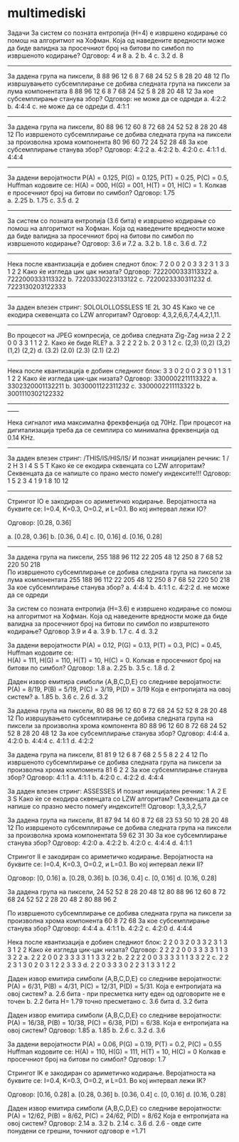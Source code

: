 # multimediski
Задачи 
За систем со позната ентропија (H=4) е извршено кодирање со помош на алгоритмот на Хофман. Која од наведените вредности може да биде валидна за просечниот број на битови по симбол по извршеното кодирање? Одговор: 4 и 8 
a. 2 
b. 4 
c. 3.2 
d. 8 
__________________________________________________________________________________ 
За дадена група на пиксели, 
8 	88 	96 	12 
6 	8 	7 	68 
24 	52 	5 	8 
28 	20 	48 	12 
По извршувањето субсемплирање се добива следната група на пиксели за лума компонентата 
8 	88 	96 	12 
6 	8 	7 	68 
24 	52 	5 	8 
28 	20 	48 	12 
За кое субсемплирање станува збор? Одговор: не може да се одреди 
a.	4:2:2 
b.	4:4:4 
c. не може да се одреди 
d. 4:1:1 
__________________________________________________________________________________ 
 
 
 
 
 
 
За дадена група на пиксели, 
80 	88 	96 	12 
60 	8 	72 	68 
24 	52 	52 	8 
28 	20 	48 	12 
По извршеното субсемплирање се добива следната група на пиксели за произволна хрома компонента 
80 	96 
60 	72 
24 	52 
28 	48 
За кое субсемплирање станува збор? Одговор: 4:2:2 
a. 4:2:2 
b.	4:2:0 
c.	4:1:1 
d.	4:4:4 
__________________________________________________________________________________ 
 
За дадени веројатности P(A) = 0.125, P(G) = 0.125, P(T) = 0.25, P(C) = 0.5, Huffman кодовите се: H(A) = 000, H(G) = 001, H(T) = 01, H(C) = 1. 
Колкав е просечниот број на битови по симбол? 
Одговор: 1.75  
a. 2.25 
b. 1.75 
c.	3.5 
d.	2 
__________________________________________________________________________________ 
 
 
За систем со позната ентропија (3.6 бита) е извршено кодирање со помош на алгоритмот на Хофман. Која од наведените вредности може да биде валидна за просечниот број на битови по симбол по извршеното кодирање? Одговор: 3.6  и 7.2 
a.	3.2 
b.	1.8 
c.	3.6 
d. 7.2 
__________________________________________________________________________________ 
 
Нека после квантизација е добиен следнот блок: 
7 	2 	0 	0 
2 	0 	3 	3 
2	3 	1 	3 
3	1 	2 	2 
Како ќе изгледа цик цак низата? Одговор: 7222000333113322 
a. 7222000333113322 
b.	72203330223133122 
c.	7220023330311232 
d.	7223130203122333 
__________________________________________________________________________________ 
 
За даден влезен стринг: 
SOLOLOLLOSSLESS 
1E 
2L 
3O 
4S 
Како че се екодира скевенцата со LZW алгоритам? 
Одговор: 4,3,2,6,6,7,4,4,2,1,11. 
__________________________________________________________________________________ 
 
Во процесот на JPEG компресија, се добива следната Zig-Zag низа 2 2 2 0 0 3 3 1 1 2 2. Како ќе биде RLE? 
a.	3 2 2 2 2 
b.	2 0 3 1 2 
c.	(2,3) (0,2) (3,2) (1,2) (2,2) 
d. (3.2) (2.0) (2.3) (2.1) (2.2) 
 
__________________________________________________________________________________ 
 
Нека после квантизација е добиен следниот блок: 
3 	3 	0 	2 
0 	0 	2 	3 
0	1 	1 	3 
1	1 	2 	2 
Како ќе изгледа цик-цак низата? Одговор: 3300002211113322 
a.	3302320001132211 
b.	3030001122311232 
c. 3300002211113322 
b. 3001110302122332 __________________________________________________________________________________ 
 
 Нека сигналот има максимална фреквфенција од 70Hz. При процесот на дигитализација треба да се семплира со минимална фреквенција од 0.14 KHz. 
 
__________________________________________________________________________________ 
 
 	 
 
За даден влезен стринг: 
/THIS/IS/HIS/IS/ 
И познат иницијален речник: 
1	/ 
2	H 
3	I 
4	S 
5	T 
Како ќе се екодира сквенцата со LZW алгоритам? 
Секвенцата да се напиште со прано место помеѓу индексите!!! 
Одговор: 1 5 2 3 4 1 9 1 8 10 12 
 
__________________________________________________________________________________ 
 
Стрингот IO е закодиран со ариметичко кодирање. Веројатноста на буквите се: 
I=0.4, K=0.3, O=0.2, и L=0.1. 
Во кој интервал лежи IO? 
 
Одговор:  [0.28, 0.36] 
 
a. [0.28, 0.36] 
b.	[0.36, 0.4] 
c.	[0, 0.16] 
d.	[0.16, 0.28] 
 
 
__________________________________________________________________________________ 
 
 
 
 
 
За дадена група на пиксели, 
255         188       96     112 
22           205       48        12 
250             8         7         68 
52           220       50       218  
По извршеното субсемплирање се добива следната група на пиксели за лума компонентата 
255         188       96     112 
22           205       48        12 
250             8         7         68 
52           220       50       218 
За кое субсемплирање станува збор? 
a.	4:4:4 
b.	4:1:1 
c.	4:2:2 
d. не може да се одреди 	 
 
 
За систем со позната ентропија (H=3.6) е извршено кодирање со помош на алгоритмот на Хофман. Која од наведените вредности може да биде валидна за просечниот број на битови по симбол по изврштеното кодирање? Одговор  3.9 и 4 
a. 3.9 
b. 1.7 
c. 4 
d. 3.2 
 
 
 
 
 
 
 
За дадени веројатности P(A) = 0.12, P(G) = 0.13, P(T) = 0.3, P(C) = 0.45, Huffman кодовите се:  
H(A) = 111, H(G) = 110, H(T) = 10, H(C) = 0. 
Колкав е просечниот број на битови по симбол? Одговор:  1.8 
a.	2.25 
b.	3.5 
c. 1.8 
d. 2 
 
 
 
Даден извор емитира симболи {A,B,C,D,E} со следниве веројатности: 
P(A) = 8/19, P(B) = 5/19, P(C) = 3/19, P(D) = 3/19 
Која е ентропијата на овој систем? 
a. 1.85 
b.	3.6 
c.	2.6 
d.	3.2 
 
 
 
За дадена група на пиксели, 
80 	88 	96 	12 
60 	8 	72 	68 
24 	52 	52 	8 
28 	20 	48 	12 
По извршувањето субсемплирање се добива следната група на пиксели за произволна хрома компонента 
80 	88 	96 	12 
60 	8 	72 	68 
24 	52 	52 	8 
28 	20 	48 	12 
За кое субсемплирање станува збор? Одговор:  4:4:4 
a. 4:2:0 
b. 4:4:4 
c.	4:1:1 
d.	4:2:2 
 
 
 
За дадена група на пиксели, 
81 	81 	9 	12 
6 	8 	7 	68 
2 	5 	5 	8 
2 	2 	4 	12 
По извршеното субсемплирање се добива следната група на пиксели за произволна хрома компомента 
81 
6 
2 
2 
За кое субсемплирање станува збор? Одговор: 4:1:1 
a. 4:1:1 
b.	4:2:0 
c.	4:2:2 
d.	4:4:4 
 
 
 
 
 
 
 
За даден влезен стринг: 
ASSESSES 
И познат иницијален речник: 
1	A 
2	E 
3	S 
Како ќе се екодира сквенцата со LZW алгоритам? 
Секвенцата да се напише со празно место помеѓу индексите!!! 
Одговор: 1,3,3,2,5,7 
 
 
 
За дадена група на пиксели, 
81 	87 	94 	14 
60 	8 	72 	68 
23 	53 	50 	10 
28 	20 	48 	12 
По извршеното субсемплирање се добива следната група на пиксели за произволна хрома компонентата 
59 	62 
31 	30 
За кое субсемплирање станува збор? Одговор: 4:2:0 
a. 4:2:2 
b. 4:2:0 
c.	4:4:4 
d.	4:1:1 
 
 
 
 
 
 
Стрингот II е закодиран со ариметичко кодирање. Веројатноста на буквите се: 
I=0.4, K=0.3, O=0.2, и L=0.1. 
Во кој интервал лежи II? 
 
Одговор: [0, 0.16] 
a.	[0.28, 0.36] 
b.	[0.36, 0.4] 
c. [0, 0.16] 
d. [0.16, 0.28] 
 
 
За дадена група на пиксели, 
24               52 	52 	8 
28               20 	48 	12 
80               88 	96 	12 
60                 8   72  68 24               52  52  	2
28               20  48  	2
80               88  96  	2

По извршеното субсемплирање се добива следната група на пиксели за произволна хрома компонента 
60                 8 	 72 	68 
За кое субсемплирање станува збор? Одговор: 4:4:4 
a.	4:1:1 
b.	4:2:2 
c.	4:2:0 
d. 4:4:4 
 
 
 
 
 
Нека после квантизација е добиен следниот блок: 
2                    2 	 0 	3 
2                    0 	 3 	3 
2	3 	 1 	3 
3	1 	 2 	2 
Како ќе изгледа цик-цак низата? 
Одговор:  2 2 2 2 0 0 3 3 3 3 1 1 3 3 2 2 
a. 2 2 2 0 0 2 3 3 3 3 1 1 3 3 2 2 
b. 2 2 2 2 0 0 3 3 3 3 1 1 3 3 2 2 
c.	2 2 2 3 1 3 0 2 0 3 1 2 2 3 3 3 
d.	2 2 0 3 3 3 0 2 2 3 1 3 3 1 2 2 
 
 
Даден извор емитира симболи {A,B,C,D,E} со следниве веројатности: 
P(A) = 6/31, P(B) = 4/31, P(C) = 12/31, P(D) = 5/31. 
Која е ентропијата на овој систем? 
a. 2.6 бита                        - при пресметка ниту еден од одговорите не е точен 
b. 2.2 бита                        Н= 1.79 точно пресметано 
c.	3.6 бита 
d.	3.2 бита 
 
Даден извор емитира симболи {A,B,C,D,E} со следниве веројатности: 
P(A) = 16/38, P(B) = 10/38, P(C) = 6/38, P(D) = 6/38. 
Која е ентропијата на овој систем? Одговор: 1.85 
a. 1.85 
b.	2.6 
c.	3.2 
d.	3.6 
 
 
 
 
За дадени веројатности  P(A) = 0.06, P(G) = 0.19, P(T) = 0.2, P(C) = 0.55      Huffman кодовите се: H(A) = 110, H(G) = 111, H(T) = 10,  H(C) = 0 
Колкав е просечниот број на битови по симбол? 
Одговор: 1.7 
 
 
Стрингот IK е закодиран со ариметичко кодирање. Веројатноста на буквите се: 
I=0.4, K=0.3, O=0.2, и L=0.1. 
Во кој интервал лежи IK? 
 
Одговор: [0.16, 0.28] 
a.	[0.28, 0.36] 
b.	[0.36, 0.4] 
c.	[0, 0.16] 
d. [0.16, 0.28] 
 
Даден извор емитира симболи {A,B,C,D,E} со следниве веројатности: 
P(A) = 12/62, P(B) = 8/62, P(C) = 24/62, P(D) = 8/62 
Која е ентропијата на овој систем? Одговор: 2.14 
a. 3.2 
b. 2.14 
c. 3.6 
d. 2.6 	 - овде сите понудени се грешни, точниот одговор е =1.71 
 
  
